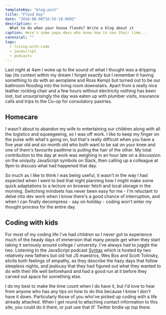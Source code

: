 ```yaml
---
templateKey: "blog-post"
title: "Flood Day"
date: "2018-08-08T16:55:10.000Z"
description: >-
  What to do when your house floods? Write a blog about it
caption: Here's some papa devs who know how to use their time...
canonical: ""
tags:
  - living-with-code
  - javascript
  - podcasts
---
```


Last night at 4am I woke up to the sound of what I thought was a dripping tap (its context within my dream I forget exactly but I remember it having something to do with an aeroplane and Ross Kemp) but turned out to be our bathroom flooding into the living room downstairs. Apart from a really nice leather rocking chair and a few hours without electricity nothing has been lost, but unsurprisingly the day was eaten up with plumber visits, insurance calls and trips to the Co-op for consolatory pastries.

## Homecare

I wasn't about to abandon my wife to entertaining our children along with all the logistics and squeegeeing, so I was off work. I like to keep my finger on the pulse with what's going on, but that's really difficult when you have a five year old and six month old who both want to be sat on your knee and one of them's favourite pasttime is pulling the hair of the other. My total contribution to the day at work was weighing in an hour late on a discussion on the uniquity JavaScript symbols on Slack, then calling up a colleague at 9pm to discuss what had happened that day.

So much as I like to think I was being useful, it wasn't in the way I had expected when I went to bed that night planning how I might make some quick adaptations to a lecture on browser fetch and local storage in the morning. Switching mindsets has never been easy for me - I'm reluctant to delve into dev work when I know there's a good chance of interruption, and when I can finally decompress - say on holiday - coding won't enter my thought process for the entire day.

## Coding with kids

For most of my coding life I've had children so I never got to experience much of the heady days of immersion that many people get when they start taking it seriously around college / university. I've always had to juggle the two. Listening to the JavaScript podcast [Syntax](https://syntax.fm/) which is hosted by two relatively new fathers but old hat JS maestros, Wes Bos and Scott Tolinsky, elicits both feelings of empathy, as they describe the hazy days that follow sleepless nights, and jealousy that they had figured out what they wanted to do with their life well beforehand and had a good run at it before they carved out space for something else.

I do my best to make the time count when I do have it, but I'd love to hear from anyone who has any tips on how to do this because I know I don't have it down. Particularly those of you who've picked up coding with a life already attached. When I get round to attaching contact information to this site, you could do it there, or just use that lil' Twitter birdie up top there.
